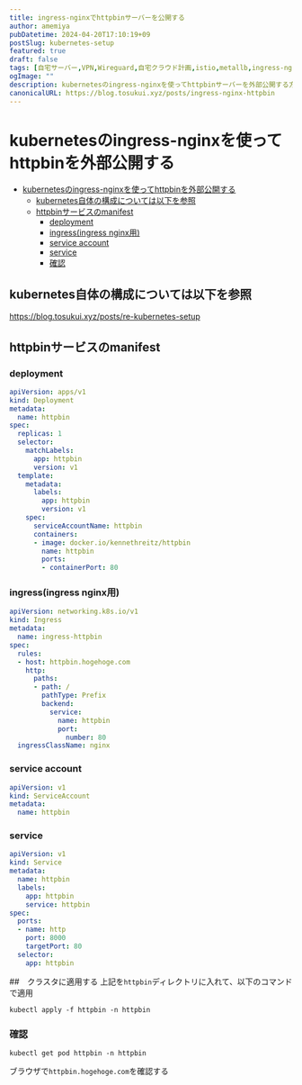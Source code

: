 ```yaml
---
title: ingress-nginxでhttpbinサーバーを公開する
author: amemiya
pubDatetime: 2024-04-20T17:10:19+09
postSlug: kubernetes-setup
featured: true
draft: false
tags: [自宅サーバー,VPN,Wireguard,自宅クラウド計画,istio,metallb,ingress-nginx,httpbin]
ogImage: ""
description: kubernetesのingress-nginxを使ってhttpbinサーバーを外部公開する方法
canonicalURL: https://blog.tosukui.xyz/posts/ingress-nginx-httpbin
---
```


# kubernetesのingress-nginxを使ってhttpbinを外部公開する
- [kubernetesのingress-nginxを使ってhttpbinを外部公開する](#kubernetesのingress-nginxを使ってhttpbinを外部公開する)
  - [kubernetes自体の構成については以下を参照](#kubernetes自体の構成については以下を参照)
  - [httpbinサービスのmanifest](#httpbinサービスのmanifest)
    - [deployment](#deployment)
    - [ingress(ingress nginx用)](#ingressingress-nginx用)
    - [service account](#service-account)
    - [service](#service)
    - [確認](#確認)



## kubernetes自体の構成については以下を参照
https://blog.tosukui.xyz/posts/re-kubernetes-setup

## httpbinサービスのmanifest
### deployment
```yaml:deployment.yaml
apiVersion: apps/v1
kind: Deployment
metadata:
  name: httpbin
spec:
  replicas: 1
  selector:
    matchLabels:
      app: httpbin
      version: v1
  template:
    metadata:
      labels:
        app: httpbin
        version: v1
    spec:
      serviceAccountName: httpbin
      containers:
      - image: docker.io/kennethreitz/httpbin
        name: httpbin
        ports:
        - containerPort: 80
```

### ingress(ingress nginx用)
```yaml:ingress.yaml
apiVersion: networking.k8s.io/v1
kind: Ingress
metadata:
  name: ingress-httpbin
spec:
  rules:
  - host: httpbin.hogehoge.com
    http:
      paths:
      - path: /
        pathType: Prefix
        backend:
          service:
            name: httpbin
            port:
              number: 80
  ingressClassName: nginx
```

### service account
```yaml:service-account.yaml
apiVersion: v1
kind: ServiceAccount
metadata:
  name: httpbin
```

### service
```yaml:service.yaml
apiVersion: v1
kind: Service
metadata:
  name: httpbin
  labels:
    app: httpbin
    service: httpbin
spec:
  ports:
  - name: http
    port: 8000
    targetPort: 80
  selector:
    app: httpbin
```

##　クラスタに適用する
上記を`httpbin`ディレクトリに入れて、以下のコマンドで適用
```shell
kubectl apply -f httpbin -n httpbin
```

### 確認
```shell
kubectl get pod httpbin -n httpbin
```


ブラウザで`httpbin.hogehoge.com`を確認する




